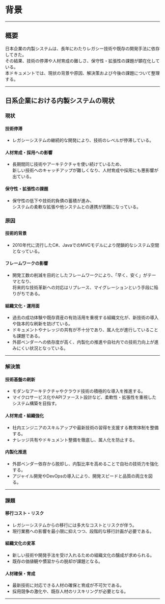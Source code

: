# 背景

---

## 概要

日本企業の内製システムは、長年にわたりレガシー技術や既存の開発手法に依存してきた。  
その結果、技術の停滞や人材育成の難しさ、保守性・拡張性の課題が顕在化している。  
本ドキュメントでは、現状の背景や原因、解決策および今後の課題について整理する。

---

## 日系企業における内製システムの現状

### 現状

#### 技術停滞

- レガシーシステムの継続的な開発により、技術のレベルが停滞している。

#### 人材育成・採用への影響

- 長期間同じ技術やアーキテクチャを使い続けているため、  
  新しい技術へのキャッチアップが難しくなり、人材育成や採用にも悪影響が出ている。

#### 保守性・拡張性の課題

- 保守性の低下や技術的負債の蓄積が進み、  
  システムの柔軟な拡張や他システムとの連携が困難になっている。

### 原因

#### 技術的背景

- 2010年代に流行したC#、JavaでのMVCモデルにより閉鎖的なシステム空間となっている。

#### フレームワークの影響

- 開発工数の削減を目的としたフレームワークにより、「早く、安く」がテーマとなり、  
  将来的な技術革新への対応はリプレース、マイグレーションという手段に陥りがちである。

#### 組織文化・運用面

- 過去の成功体験や既存資産の有効活用を重視する組織文化が、新技術の導入や抜本的な刷新を妨げている。
- ドキュメントやナレッジの共有が不十分であり、属人化が進行していることも課題である。
- 外部ベンダーへの依存度が高く、内製化の推進や自社内での技術力向上が進みにくい状況となっている。

---

### 解決策

#### 技術基盤の刷新

- モダンなアーキテクチャやクラウド技術の積極的な導入を推進する。
- マイクロサービス化やAPIファースト設計など、柔軟性・拡張性を重視したシステム構築を目指す。

#### 人材育成・組織強化

- 社内エンジニアのスキルアップや最新技術の習得を支援する教育体制を整備する。
- ナレッジ共有やドキュメント整備を徹底し、属人化を防止する。

#### 内製化推進

- 外部ベンダー依存から脱却し、内製比率を高めることで自社の技術力を強化する。
- アジャイル開発やDevOpsの導入により、開発スピードと品質の両立を図る。

---

### 課題

#### 移行コスト・リスク

- レガシーシステムからの移行には多大なコストとリスクが伴う。
- 現行業務への影響を最小限に抑えつつ、段階的な移行計画が必要である。

#### 組織文化の変革

- 新しい技術や開発手法を受け入れるための組織文化の醸成が求められる。
- 既存の価値観や慣習からの脱却が課題となる。

#### 人材確保・育成

- 最新技術に対応できる人材の確保と育成が不可欠である。
- 採用競争の激化や、既存人材のリスキリングが必要となる。

---
